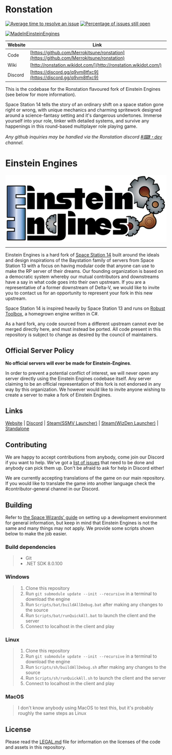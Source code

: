# Ronstation

[![Average time to resolve an issue](http://isitmaintained.com/badge/resolution/Merrokitsune/ronstation.svg)](http://isitmaintained.com/project/Merrokitsune/ronstation "Average time to resolve an issue")
[![Percentage of issues still open](http://isitmaintained.com/badge/open/Merrokitsune/ronstation.svg)](http://isitmaintained.com/project/Merrokitsune/ronstation "Percentage of issues still open")

[![MadeInEinsteinEngines](https://github.com/user-attachments/assets/d69802a9-ac29-42c7-a615-cc3091b1b83c)](https://github.com/Simple-Station/Einstein-Engines)

| Website                   | Link                                           |
|---------------------------|------------------------------------------------|
| Code                      | [https://github.com/Merrokitsune/ronstation](https://github.com/Merrokitsune/ronstation)    |
| Wiki                      | [http://ronstation.wikidot.com/](http://ronstation.wikidot.com/)   |
| Discord                   | [https://discord.gg/q9vm8tfxc9](https://discord.gg/q9vm8tfxc9)    |

This is the codebase for the Ronstation flavoured fork of Einstein Engines (see below for more information).

Space Station 14 tells the story of an ordinary shift on a space station gone right or wrong, with unique mechanics and charming spritework designed around a science-fantasy setting and it's dangerous undertones. Immerse yourself into your role, tinker with detailed systems, and survive any happenings in this round-based multiplayer role playing game.

*Any github inquiries may be handled via the Ronstation discord [#⌨・dev](https://discordapp.com/channels/1133379746361770034/1191169155634827295) channel.*

# Einstein Engines

<p align="center"><img src="https://raw.githubusercontent.com/Simple-Station/Einstein-Engines/master/Resources/Textures/Logo/splashlogo.png" width="512px" /></p>

---

Einstein Engines is a hard fork of [Space Station 14](https://github.com/space-wizards/space-station-14) built around the ideals and design inspirations of the Baystation family of servers from Space Station 13 with a focus on having modular code that anyone can use to make the RP server of their dreams.
Our founding organization is based on a democratic system whereby our mutual contributors and downstreams have a say in what code goes into their own upstream.
If you are a representative of a former downstream of Delta-V, we would like to invite you to contact us for an opportunity to represent your fork in this new upstream.

Space Station 14 is inspired heavily by Space Station 13 and runs on [Robust Toolbox](https://github.com/space-wizards/RobustToolbox), a homegrown engine written in C#.

As a hard fork, any code sourced from a different upstream cannot ever be merged directly here, and must instead be ported.
All code present in this repository is subject to change as desired by the council of maintainers.

## Official Server Policy

**No official servers will ever be made for Einstein-Engines**.

In order to prevent a potential conflict of interest, we will never open any server directly using the Einstein Engines codebase itself.
Any server claiming to be an official representation of this fork is not endorsed in any way by this organization.
We however would like to invite anyone wishing to create a server to make a fork of Einstein Engines.

## Links

[Website](https://simplestation.org) | [Discord](https://discord.gg/X4QEXxUrsJ) | [Steam(SSMV Launcher)](https://store.steampowered.com/app/2585480/Space_Station_Multiverse/) | [Steam(WizDen Launcher)](https://store.steampowered.com/app/1255460/Space_Station_14/) | [Standalone](https://spacestationmultiverse.com/downloads/)

## Contributing

We are happy to accept contributions from anybody, come join our Discord if you want to help.
We've got a [list of issues](https://github.com/Simple-Station/Einstein-Engines/issues) that need to be done and anybody can pick them up. Don't be afraid to ask for help in Discord either!

We are currently accepting translations of the game on our main repository.
If you would like to translate the game into another language check the #contributor-general channel in our Discord.

## Building

Refer to [the Space Wizards' guide](https://docs.spacestation14.com/en/general-development/setup/setting-up-a-development-environment.html) on setting up a development environment for general information, but keep in mind that Einstein Engines is not the same and many things may not apply.
We provide some scripts shown below to make the job easier.

### Build dependencies

> - Git
> - .NET SDK 8.0.100


### Windows

> 1. Clone this repository
> 2. Run `git submodule update --init --recursive` in a terminal to download the engine
> 3. Run `Scripts/bat/buildAllDebug.bat` after making any changes to the source
> 4. Run `Scripts/bat/runQuickAll.bat` to launch the client and the server
> 5. Connect to localhost in the client and play

### Linux

> 1. Clone this repository
> 2. Run `git submodule update --init --recursive` in a terminal to download the engine
> 3. Run `Scripts/sh/buildAllDebug.sh` after making any changes to the source
> 4. Run `Scripts/sh/runQuickAll.sh` to launch the client and the server
> 5. Connect to localhost in the client and play

### MacOS

> I don't know anybody using MacOS to test this, but it's probably roughly the same steps as Linux

## License

Please read the [LEGAL.md](./LEGAL.md) file for information on the licenses of the code and assets in this repository.
